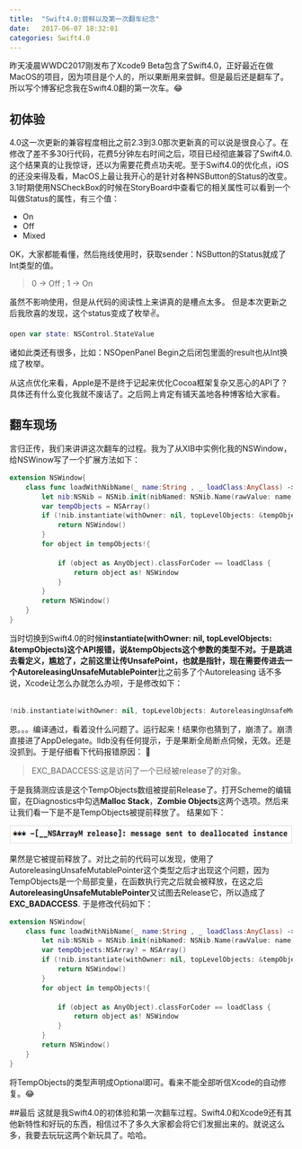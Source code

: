 ```yaml
---
title:  "Swift4.0:尝鲜以及第一次翻车纪念"
date:   2017-06-07 18:32:01
categories: Swift4.0
---
```


昨天凌晨WWDC2017刚发布了Xcode9 Beta包含了Swift4.0，正好最近在做MacOS的项目，因为项目是个人的，所以果断用来尝鲜。但是最后还是翻车了。所以写个博客纪念我在Swift4.0翻的第一次车。😂





## 初体验
4.0这一次更新的兼容程度相比之前2.3到3.0那次更新真的可以说是很良心了。在修改了差不多30行代码，花费5分钟左右时间之后，项目已经彻底兼容了Swift4.0.这个结果真的让我惊讶，还以为需要花费点功夫呢。至于Swift4.0的优化点，iOS的还没来得及看，MacOS上最让我开心的是针对各种NSButton的Status的改变。
3.1时期使用NSCheckBox的时候在StoryBoard中查看它的相关属性可以看到一个叫做Status的属性，有三个值：

* On
* Off
* Mixed

OK，大家都能看懂，然后拖线使用时，获取sender：NSButton的Status就成了Int类型的值。
>0 -> Off ; 1 -> On

虽然不影响使用，但是从代码的阅读性上来讲真的是槽点太多。
但是本次更新之后我欣喜的发现，这个status变成了枚举✌️。

```swift
open var state: NSControl.StateValue

```
诸如此类还有很多，比如：NSOpenPanel Begin之后闭包里面的result也从Int换成了枚举。

从这点优化来看，Apple是不是终于记起来优化Cocoa框架复杂又恶心的API了？具体还有什么变化我就不废话了。之后网上肯定有铺天盖地各种博客给大家看。

## 翻车现场
言归正传，我们来讲讲这次翻车的过程。我为了从XIB中实例化我的NSWindow，给NSWinow写了一个扩展方法如下：

```swift
extension NSWindow{
    class func loadWithNibName(_ name:String , _ loadClass:AnyClass) -> NSWindow {
        let nib:NSNib = NSNib.init(nibNamed: NSNib.Name(rawValue: name), bundle: nil)!
        var tempObjects = NSArray()
        if (!nib.instantiate(withOwner: nil, topLevelObjects: &tempObjects)){
            return NSWindow()
        }
        for object in tempObjects!{

            if (object as AnyObject).classForCoder == loadClass {
                return object as! NSWindow
            }
        }
        return NSWindow()
    }
}
```
当时切换到Swift4.0的时候**instantiate(withOwner: nil, topLevelObjects: &tempObjects)**这个API报错，说&tempObjects这个参数的类型不对。于是跳进去看定义，尴尬了，之前这里让传UnsafePoint，也就是指针，现在需要传进去一个**AutoreleasingUnsafeMutablePointer**比之前多了个Autoreleasing
话不多说，Xcode让怎么办就怎么办呗，于是修改如下：

```swift

!nib.instantiate(withOwner: nil, topLevelObjects: AutoreleasingUnsafeMutablePointer.init(&tempObjects))

```

恩。。。编译通过，看着没什么问题了。运行起来！结果你也猜到了，崩溃了。崩溃直接进了AppDelegate。lldb没有任何提示，于是果断全局断点伺候，无效。还是没抓到。于是仔细看下代码报错原因：

>EXC_BADACCESS:这是访问了一个已经被release了的对象。

于是我猜测应该是这个TempObjects数组被提前Release了。打开Scheme的编辑窗，在Diagnostics中勾选**Malloc Stack**，**Zombie Objects**这两个选项。然后来让我们看一下是不是TempObjects被提前释放了。
结果如下：

<div align="center"><img style="border: 1px solid #dcdcdc" width="500" height="30" src="https://github.com/Khala-wan/Khala-wan.github.io/raw/master/resource/Swift4.0/0.jpg"/></div>

果然是它被提前释放了。对比之前的代码可以发现，使用了AutoreleasingUnsafeMutablePointer这个类型之后才出现这个问题，因为TempObjects是一个局部变量，在函数执行完之后就会被释放，在这之后**AutoreleasingUnsafeMutablePointer**又试图去Release它，所以造成了**EXC_BADACCESS**.
于是修改代码如下：

```swift
extension NSWindow{
    class func loadWithNibName(_ name:String , _ loadClass:AnyClass) -> NSWindow {
        let nib:NSNib = NSNib.init(nibNamed: NSNib.Name(rawValue: name), bundle: nil)!
        var tempObjects:NSArray? = NSArray()
        if (!nib.instantiate(withOwner: nil, topLevelObjects: &tempObjects)){
            return NSWindow()
        }
        for object in tempObjects!{

            if (object as AnyObject).classForCoder == loadClass {
                return object as! NSWindow
            }
        }
        return NSWindow()
    }
}
```
将TempObjects的类型声明成Optional即可。看来不能全部听信Xcode的自动修复。😂

##最后
这就是我Swift4.0的初体验和第一次翻车过程。Swift4.0和Xcode9还有其他新特性和好玩的东西，相信过不了多久大家都会将它们发掘出来的。就说这么多，我要去玩玩这两个新玩具了。哈哈。
